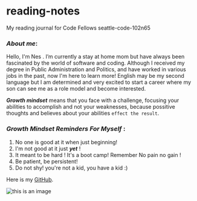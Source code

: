 # reading-notes

My reading journal for Code Fellows   seattle-code-102n65

### _About me_:
Hello, I'm Nes . I’m currently a stay at home mom but have always been fascinated by the world of software and coding. Although I received my degree in Public Administration and Politics, and have worked in various jobs in the past, now I'm here to learn more! English may be my second language but I am determined and very excited to start a career where my son can see me as a role model and become interested. 


**_Growth mindset_** means that you face with a challenge, focusing your abilities to accomplish and not your weaknesses, because possitive thoughts and believes about your abilities `effect the result`.   

### _Growth Mindset Reminders For Myself_ : 
1. No one is good at it when just beginning! 
2. I'm not good at it just **_yet_** !
3. It meant to be hard ! It's a boot camp! Remember No pain no gain ! 
4. Be patient, be persistent! 
5. Do not shy! you're not a kid, you have a kid :)

Here is my [GitHub](https://github.com/ayferness/).



![this is an image](https://www.thecoderpedia.com/wp-content/uploads/2020/06/Hello-World-Jokes.jpg)
 

  
